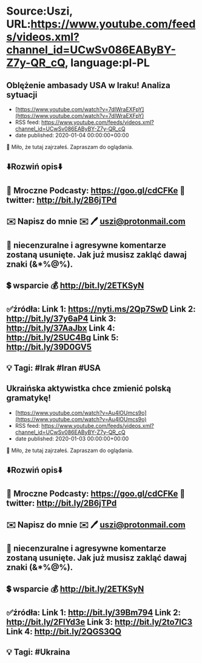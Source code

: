 # Source:Uszi, URL:https://www.youtube.com/feeds/videos.xml?channel_id=UCwSv086EAByBY-Z7y-QR_cQ, language:pl-PL

## Oblężenie ambasady USA w Iraku! Analiza sytuacji
 - [https://www.youtube.com/watch?v=7dIWraEXFpY](https://www.youtube.com/watch?v=7dIWraEXFpY)
 - RSS feed: https://www.youtube.com/feeds/videos.xml?channel_id=UCwSv086EAByBY-Z7y-QR_cQ
 - date published: 2020-01-04 00:00:00+00:00

🤪 Miło, że tutaj zajrzałeś.  Zapraszam do oglądania.

⬇️Rozwiń opis⬇️
-------------------------------------------------------------
👀 Mroczne Podcasty: https://goo.gl/cdCFKe
👀 twitter: http://bit.ly/2B6jTPd
-------------------------------------------------------------
✉️ Napisz do mnie ✉️ 
🖊️ uszi@protonmail.com
-------------------------------------------------------------
👺 niecenzuralne i agresywne komentarze zostaną usunięte.  Jak już musisz zakląć dawaj znaki (&*%@%).
-------------------------------------------------------------
💲 wsparcie
💰 http://bit.ly/2ETKSyN
-------------------------------------------------------------
✅źródła:
Link 1:                   https://nyti.ms/2Qp7SwD
Link 2:                   http://bit.ly/37y6aP4
Link 3:                   http://bit.ly/37AaJbx
Link 4:                   http://bit.ly/2SUC4Bg
Link 5:                   http://bit.ly/39D0GV5
-------------------------------------------------------------
💡 Tagi: #Irak #Iran #USA
-------------------------------------------------------------

## Ukraińska aktywistka chce zmienić polską gramatykę!
 - [https://www.youtube.com/watch?v=Au4lOUmcs9o](https://www.youtube.com/watch?v=Au4lOUmcs9o)
 - RSS feed: https://www.youtube.com/feeds/videos.xml?channel_id=UCwSv086EAByBY-Z7y-QR_cQ
 - date published: 2020-01-03 00:00:00+00:00

🤪 Miło, że tutaj zajrzałeś.  Zapraszam do oglądania.

⬇️Rozwiń opis⬇️
-------------------------------------------------------------
👀 Mroczne Podcasty: https://goo.gl/cdCFKe
👀 twitter: http://bit.ly/2B6jTPd
-------------------------------------------------------------
✉️ Napisz do mnie ✉️ 
🖊️ uszi@protonmail.com
-------------------------------------------------------------
👺 niecenzuralne i agresywne komentarze zostaną usunięte.  Jak już musisz zakląć dawaj znaki (&*%@%).
-------------------------------------------------------------
💲 wsparcie
💰 http://bit.ly/2ETKSyN
-------------------------------------------------------------
✅źródła:
Link 1:                   http://bit.ly/39Bm794
Link 2:                   http://bit.ly/2FlYd3e
Link 3:                   http://bit.ly/2to7lC3
Link 4:                   http://bit.ly/2QGS3QQ
-------------------------------------------------------------
💡 Tagi: #Ukraina
-------------------------------------------------------------

